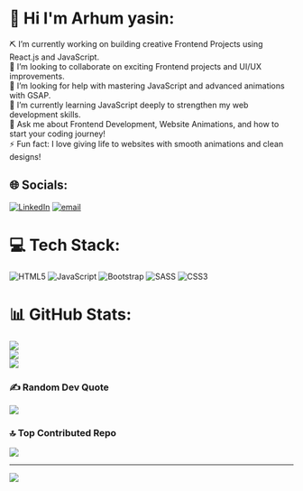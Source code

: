 # 💫 Hi I'm Arhum yasin:
⛏️ I’m currently working on building creative Frontend Projects using React.js and JavaScript.<br>🤝 I’m looking to collaborate on exciting Frontend projects and UI/UX improvements.<br>🙌 I’m looking for help with mastering JavaScript and advanced animations with GSAP.<br>🌱 I’m currently learning JavaScript deeply to strengthen my web development skills.<br>💬 Ask me about Frontend Development, Website Animations, and how to start your coding journey!<br>⚡ Fun fact: I love giving life to websites with smooth animations and clean designs!


## 🌐 Socials:
[![LinkedIn](https://img.shields.io/badge/LinkedIn-%230077B5.svg?logo=linkedin&logoColor=white)](https://linkedin.com/in/@arhum-yasin) [![email](https://img.shields.io/badge/Email-D14836?logo=gmail&logoColor=white)](mailto:arhumvista@gmail.com) 

# 💻 Tech Stack:
![HTML5](https://img.shields.io/badge/html5-%23E34F26.svg?style=for-the-badge&logo=html5&logoColor=white) ![JavaScript](https://img.shields.io/badge/javascript-%23323330.svg?style=for-the-badge&logo=javascript&logoColor=%23F7DF1E) ![Bootstrap](https://img.shields.io/badge/bootstrap-%238511FA.svg?style=for-the-badge&logo=bootstrap&logoColor=white) ![SASS](https://img.shields.io/badge/SASS-hotpink.svg?style=for-the-badge&logo=SASS&logoColor=white) ![CSS3](https://img.shields.io/badge/css3-%231572B6.svg?style=for-the-badge&logo=css3&logoColor=white)
# 📊 GitHub Stats:
![](https://github-readme-stats.vercel.app/api?username=arhumyasin&theme=dark&hide_border=true&include_all_commits=false&count_private=false)<br/>
![](https://nirzak-streak-stats.vercel.app/?user=arhumyasin&theme=dark&hide_border=true)<br/>
![](https://github-readme-stats.vercel.app/api/top-langs/?username=arhumyasin&theme=dark&hide_border=true&include_all_commits=false&count_private=false&layout=compact)

### ✍️ Random Dev Quote
![](https://quotes-github-readme.vercel.app/api?type=horizontal&theme=radical)

### 🔝 Top Contributed Repo
![](https://github-contributor-stats.vercel.app/api?username=arhumyasin&limit=5&theme=dark&combine_all_yearly_contributions=true)

---
[![](https://visitcount.itsvg.in/api?id=arhumyasin&icon=0&color=0)](https://visitcount.itsvg.in)

<!-- Proudly created with GPRM ( https://gprm.itsvg.in ) -->
